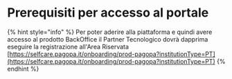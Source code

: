 # Prerequisiti per accesso al portale

{% hint style="info" %}
Per poter aderire alla piattaforma e quindi avere accesso al prodotto BackOffice il Partner Tecnologico dovrà dapprima eseguire la registrazione all'Area Riservata [https://selfcare.pagopa.it/onboarding/prod-pagopa?institutionType=PT](https://selfcare.pagopa.it/onboarding/prod-pagopa?institutionType=PT)
{% endhint %}
